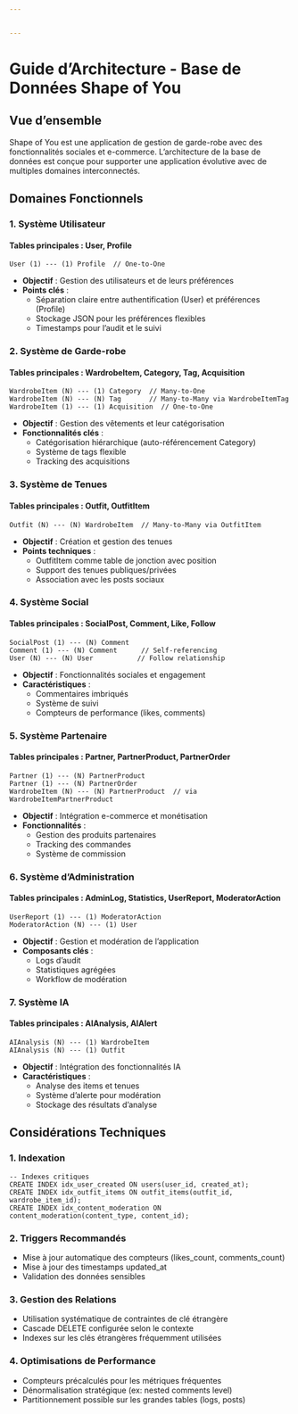 ```yaml
---


---
```


<h1 id="guide-darchitecture---base-de-données-shape-of-you">Guide d’Architecture - Base de Données Shape of You</h1>
<h2 id="vue-densemble">Vue d’ensemble</h2>
<p>Shape of You est une application de gestion de garde-robe avec des fonctionnalités sociales et e-commerce. L’architecture de la base de données est conçue pour supporter une application évolutive avec de multiples domaines interconnectés.</p>
<h2 id="domaines-fonctionnels">Domaines Fonctionnels</h2>
<h3 id="système-utilisateur">1. Système Utilisateur</h3>
<h4 id="tables-principales--user-profile">Tables principales : User, Profile</h4>
<pre class=" language-sql"><code class="prism  language-sql"><span class="token keyword">User</span> <span class="token punctuation">(</span><span class="token number">1</span><span class="token punctuation">)</span> <span class="token comment">--- (1) Profile  // One-to-One</span>
</code></pre>
<ul>
<li><strong>Objectif</strong> : Gestion des utilisateurs et de leurs préférences</li>
<li><strong>Points clés</strong> :
<ul>
<li>Séparation claire entre authentification (User) et préférences (Profile)</li>
<li>Stockage JSON pour les préférences flexibles</li>
<li>Timestamps pour l’audit et le suivi</li>
</ul>
</li>
</ul>
<h3 id="système-de-garde-robe">2. Système de Garde-robe</h3>
<h4 id="tables-principales--wardrobeitem-category-tag-acquisition">Tables principales : WardrobeItem, Category, Tag, Acquisition</h4>
<pre class=" language-sql"><code class="prism  language-sql">WardrobeItem <span class="token punctuation">(</span>N<span class="token punctuation">)</span> <span class="token comment">--- (1) Category  // Many-to-One</span>
WardrobeItem <span class="token punctuation">(</span>N<span class="token punctuation">)</span> <span class="token comment">--- (N) Tag       // Many-to-Many via WardrobeItemTag</span>
WardrobeItem <span class="token punctuation">(</span><span class="token number">1</span><span class="token punctuation">)</span> <span class="token comment">--- (1) Acquisition  // One-to-One</span>
</code></pre>
<ul>
<li><strong>Objectif</strong> : Gestion des vêtements et leur catégorisation</li>
<li><strong>Fonctionnalités clés</strong> :
<ul>
<li>Catégorisation hiérarchique (auto-référencement Category)</li>
<li>Système de tags flexible</li>
<li>Tracking des acquisitions</li>
</ul>
</li>
</ul>
<h3 id="système-de-tenues">3. Système de Tenues</h3>
<h4 id="tables-principales--outfit-outfititem">Tables principales : Outfit, OutfitItem</h4>
<pre class=" language-sql"><code class="prism  language-sql">Outfit <span class="token punctuation">(</span>N<span class="token punctuation">)</span> <span class="token comment">--- (N) WardrobeItem  // Many-to-Many via OutfitItem</span>
</code></pre>
<ul>
<li><strong>Objectif</strong> : Création et gestion des tenues</li>
<li><strong>Points techniques</strong> :
<ul>
<li>OutfitItem comme table de jonction avec position</li>
<li>Support des tenues publiques/privées</li>
<li>Association avec les posts sociaux</li>
</ul>
</li>
</ul>
<h3 id="système-social">4. Système Social</h3>
<h4 id="tables-principales--socialpost-comment-like-follow">Tables principales : SocialPost, Comment, Like, Follow</h4>
<pre class=" language-sql"><code class="prism  language-sql">SocialPost <span class="token punctuation">(</span><span class="token number">1</span><span class="token punctuation">)</span> <span class="token comment">--- (N) Comment</span>
<span class="token keyword">Comment</span> <span class="token punctuation">(</span><span class="token number">1</span><span class="token punctuation">)</span> <span class="token comment">--- (N) Comment      // Self-referencing</span>
<span class="token keyword">User</span> <span class="token punctuation">(</span>N<span class="token punctuation">)</span> <span class="token comment">--- (N) User           // Follow relationship</span>
</code></pre>
<ul>
<li><strong>Objectif</strong> : Fonctionnalités sociales et engagement</li>
<li><strong>Caractéristiques</strong> :
<ul>
<li>Commentaires imbriqués</li>
<li>Système de suivi</li>
<li>Compteurs de performance (likes, comments)</li>
</ul>
</li>
</ul>
<h3 id="système-partenaire">5. Système Partenaire</h3>
<h4 id="tables-principales--partner-partnerproduct-partnerorder">Tables principales : Partner, PartnerProduct, PartnerOrder</h4>
<pre class=" language-sql"><code class="prism  language-sql">Partner <span class="token punctuation">(</span><span class="token number">1</span><span class="token punctuation">)</span> <span class="token comment">--- (N) PartnerProduct</span>
Partner <span class="token punctuation">(</span><span class="token number">1</span><span class="token punctuation">)</span> <span class="token comment">--- (N) PartnerOrder</span>
WardrobeItem <span class="token punctuation">(</span>N<span class="token punctuation">)</span> <span class="token comment">--- (N) PartnerProduct  // via WardrobeItemPartnerProduct</span>
</code></pre>
<ul>
<li><strong>Objectif</strong> : Intégration e-commerce et monétisation</li>
<li><strong>Fonctionnalités</strong> :
<ul>
<li>Gestion des produits partenaires</li>
<li>Tracking des commandes</li>
<li>Système de commission</li>
</ul>
</li>
</ul>
<h3 id="système-dadministration">6. Système d’Administration</h3>
<h4 id="tables-principales--adminlog-statistics-userreport-moderatoraction">Tables principales : AdminLog, Statistics, UserReport, ModeratorAction</h4>
<pre class=" language-sql"><code class="prism  language-sql">UserReport <span class="token punctuation">(</span><span class="token number">1</span><span class="token punctuation">)</span> <span class="token comment">--- (1) ModeratorAction</span>
ModeratorAction <span class="token punctuation">(</span>N<span class="token punctuation">)</span> <span class="token comment">--- (1) User</span>
</code></pre>
<ul>
<li><strong>Objectif</strong> : Gestion et modération de l’application</li>
<li><strong>Composants clés</strong> :
<ul>
<li>Logs d’audit</li>
<li>Statistiques agrégées</li>
<li>Workflow de modération</li>
</ul>
</li>
</ul>
<h3 id="système-ia">7. Système IA</h3>
<h4 id="tables-principales--aianalysis-aialert">Tables principales : AIAnalysis, AIAlert</h4>
<pre class=" language-sql"><code class="prism  language-sql">AIAnalysis <span class="token punctuation">(</span>N<span class="token punctuation">)</span> <span class="token comment">--- (1) WardrobeItem</span>
AIAnalysis <span class="token punctuation">(</span>N<span class="token punctuation">)</span> <span class="token comment">--- (1) Outfit</span>
</code></pre>
<ul>
<li><strong>Objectif</strong> : Intégration des fonctionnalités IA</li>
<li><strong>Caractéristiques</strong> :
<ul>
<li>Analyse des items et tenues</li>
<li>Système d’alerte pour modération</li>
<li>Stockage des résultats d’analyse</li>
</ul>
</li>
</ul>
<h2 id="considérations-techniques">Considérations Techniques</h2>
<h3 id="indexation">1. Indexation</h3>
<pre class=" language-sql"><code class="prism  language-sql"><span class="token comment">-- Indexes critiques</span>
<span class="token keyword">CREATE</span> <span class="token keyword">INDEX</span> idx_user_created <span class="token keyword">ON</span> users<span class="token punctuation">(</span>user_id<span class="token punctuation">,</span> created_at<span class="token punctuation">)</span><span class="token punctuation">;</span>
<span class="token keyword">CREATE</span> <span class="token keyword">INDEX</span> idx_outfit_items <span class="token keyword">ON</span> outfit_items<span class="token punctuation">(</span>outfit_id<span class="token punctuation">,</span> wardrobe_item_id<span class="token punctuation">)</span><span class="token punctuation">;</span>
<span class="token keyword">CREATE</span> <span class="token keyword">INDEX</span> idx_content_moderation <span class="token keyword">ON</span> content_moderation<span class="token punctuation">(</span>content_type<span class="token punctuation">,</span> content_id<span class="token punctuation">)</span><span class="token punctuation">;</span>
</code></pre>
<h3 id="triggers-recommandés">2. Triggers Recommandés</h3>
<ul>
<li>Mise à jour automatique des compteurs (likes_count, comments_count)</li>
<li>Mise à jour des timestamps updated_at</li>
<li>Validation des données sensibles</li>
</ul>
<h3 id="gestion-des-relations">3. Gestion des Relations</h3>
<ul>
<li>Utilisation systématique de contraintes de clé étrangère</li>
<li>Cascade DELETE configurée selon le contexte</li>
<li>Indexes sur les clés étrangères fréquemment utilisées</li>
</ul>
<h3 id="optimisations-de-performance">4. Optimisations de Performance</h3>
<ul>
<li>Compteurs précalculés pour les métriques fréquentes</li>
<li>Dénormalisation stratégique (ex: nested comments level)</li>
<li>Partitionnement possible sur les grandes tables (logs, posts)</li>
</ul>

